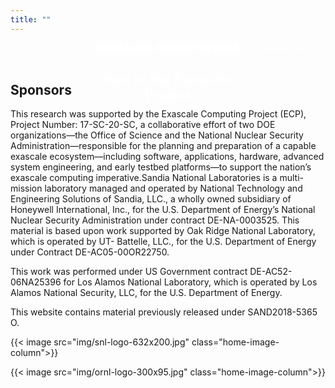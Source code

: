 ```yaml
---
title: ""
---
```


<div class="home-title-div">

<h2 class="home-title-text">KOKKOS ECOSYSTEM <br /> - <br /> Part of the Exascale Project</h2>

{{< image src="img/kokkos-ecosystem-hero.jpg" class="home-title-image">}}

</div>

## Sponsors

This research was supported by the Exascale Computing Project (ECP), Project Number: 17-SC-20-SC, a collaborative effort of two DOE organizations—the Office of Science and the National Nuclear Security Administration—responsible for the planning and preparation of a capable exascale ecosystem—including software, applications, hardware, advanced system engineering, and early testbed platforms—to support the nation’s exascale computing imperative.Sandia National Laboratories is a multi-mission laboratory managed and operated by National Technology and Engineering Solutions of Sandia, LLC., a wholly owned subsidiary of Honeywell International, Inc., for the U.S. Department of Energy’s National Nuclear Security Administration under contract DE-NA-0003525.
This material is based upon work supported by Oak Ridge National Laboratory, which is operated by UT- Battelle, LLC., for the U.S. Department of Energy under Contract DE-AC05-00OR22750.

This work was performed under US Government contract DE-AC52-06NA25396 for Los Alamos National Laboratory, which is operated by Los Alamos National Security, LLC, for the U.S. Department of Energy.

This website contains material previously released under SAND2018-5365 O.

{{< image src="img/snl-logo-632x200.jpg" class="home-image-column">}}

{{< image src="img/ornl-logo-300x95.jpg" class="home-image-column">}}

<style>

    /* Display text on landscape background image */
    .home-title-div {
        position: relative;
        text-align: center;
        color: white;
    }
    .home-title-text {
        position: absolute;
        top: 50%;
        left: 50%;
        transform: translate(-50%, -50%);
    }

    /* Align horizontally home's images */
    .home-image-column {
        float: left;
        width: 50%; /* 100% / 2 figures = 50% */
    }
</style>